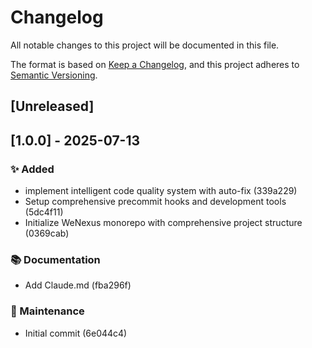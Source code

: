 # Changelog

All notable changes to this project will be documented in this file.

The format is based on [Keep a Changelog](https://keepachangelog.com/en/1.0.0/), and this project
adheres to [Semantic Versioning](https://semver.org/spec/v2.0.0.html).

## [Unreleased]

## [1.0.0] - 2025-07-13

### ✨ Added

- implement intelligent code quality system with auto-fix (339a229)
- Setup comprehensive precommit hooks and development tools (5dc4f11)
- Initialize WeNexus monorepo with comprehensive project structure (0369cab)

### 📚 Documentation

- Add Claude.md (fba296f)

### 🧹 Maintenance

- Initial commit (6e044c4)

